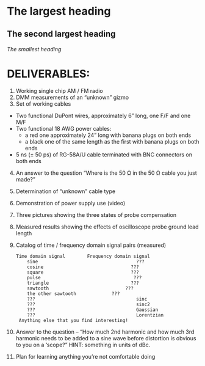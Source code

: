 # The largest heading
## The second largest heading
###### The smallest heading 
# DELIVERABLES:

1. Working single chip AM / FM radio
2. DMM measurements of an “unknown” gizmo
3. Set of working cables
- Two functional DuPont wires, approximately 6” long, one F/F and one M/F
- Two functional 18 AWG power cables:
  - a red one approximately 24” long with banana plugs on both ends
  - a black one of the same length as the first with banana plugs on both ends
- 5 ns (± 50 ps) of RG-58A/U cable terminated with BNC connectors on both ends
4. An answer to the question “Where is the 50 Ω in the 50 Ω cable you just made?”
5. Determination of “unknown” cable type
6. Demonstration of power supply use (video)
7. Three pictures showing the three states of probe compensation
8. Measured results showing the effects of oscilloscope probe ground lead length
9. Catalog of time / frequency domain signal pairs (measured)

       Time domain signal        Frequency domain signal
           sine                                    ???
           cosine                                ???
           square                                ???
           pulse                                  ???
           triangle                              ???
           sawtooth                            ???
           the other sawtooth             ???
           ???                                     sinc
           ???                                     sinc2
           ???                                     Gaussian
           ???                                     Lorentzian
        Anything else that you find interesting!

10.	Answer to the question – “How much 2nd harmonic and how much 3rd harmonic needs to be added to a sine wave before distortion is obvious to you on a ‘scope?” HINT: something in units of dBc.
11.	Plan for learning anything you’re not comfortable doing 
